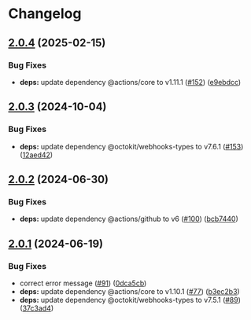 # Changelog

## [2.0.4](https://github.com/soc221b/shorten-commit-sha/compare/v2.0.3...v2.0.4) (2025-02-15)


### Bug Fixes

* **deps:** update dependency @actions/core to v1.11.1 ([#152](https://github.com/soc221b/shorten-commit-sha/issues/152)) ([e9ebdcc](https://github.com/soc221b/shorten-commit-sha/commit/e9ebdccd7a997a189f333ba3dd487e983c0b2a7f))

## [2.0.3](https://github.com/soc221b/shorten-commit-sha/compare/v2.0.2...v2.0.3) (2024-10-04)


### Bug Fixes

* **deps:** update dependency @octokit/webhooks-types to v7.6.1 ([#153](https://github.com/soc221b/shorten-commit-sha/issues/153)) ([12aed42](https://github.com/soc221b/shorten-commit-sha/commit/12aed42afd9a481de00fedc485d0ae499736ce78))

## [2.0.2](https://github.com/soc221b/shorten-commit-sha/compare/v2.0.1...v2.0.2) (2024-06-30)


### Bug Fixes

* **deps:** update dependency @actions/github to v6 ([#100](https://github.com/soc221b/shorten-commit-sha/issues/100)) ([bcb7440](https://github.com/soc221b/shorten-commit-sha/commit/bcb7440d13484d64e8601cc844e18a5744eb4cf6))

## [2.0.1](https://github.com/soc221b/shorten-commit-sha/compare/v2.0.0...v2.0.1) (2024-06-19)


### Bug Fixes

* correct error message ([#91](https://github.com/soc221b/shorten-commit-sha/issues/91)) ([0dca5cb](https://github.com/soc221b/shorten-commit-sha/commit/0dca5cbeb4b0be373c405699d5c608221af3a7e9))
* **deps:** update dependency @actions/core to v1.10.1 ([#77](https://github.com/soc221b/shorten-commit-sha/issues/77)) ([b3ec2b3](https://github.com/soc221b/shorten-commit-sha/commit/b3ec2b357ec77c34a4802b415682c2e988c21f25))
* **deps:** update dependency @octokit/webhooks-types to v7.5.1 ([#89](https://github.com/soc221b/shorten-commit-sha/issues/89)) ([37c3ad4](https://github.com/soc221b/shorten-commit-sha/commit/37c3ad4d03d426c305202511810bd45789ffd6a5))
